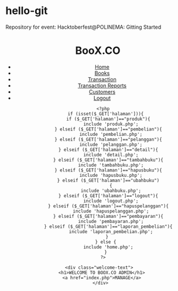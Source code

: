 # hello-git
Repository for event: Hacktoberfest@POLINEMA: Gitting Started

 <?php

//koneksi ke database
$koneksi = new mysqli("localhost","root","","boox.co");

?>

<!DOCTYPE html>
<html lang="en">
<head>
    <meta charset="UTF-8">
    <title>BooX.CO | Welcome</title>
    <link rel="stylesheet" href="styles.css">
</head>
<body>
   <header>
     <div class="wrapper">
        <div class="logo">
          <h1>BooX.CO</h1>
        </div>
        <ul class="nav-area">
          <li><a href="welcome.php"></i>Home</a></li>
          <li><a href="index.php?halaman=produk"></i>Books</a></li> 
          <li><a href="index.php?halaman=pembelian"></i>Transaction</a></li>
          <li><a href="index.php?halaman=laporan_pembelian"></i>Transaction Reports</a></li>
          <li><a href="index.php?halaman=pelanggan"></i>Customers</a></li> 
          <li><a href="index.php?halaman=logout"></i>Logout</a></li> 
        </ul>
     </div>

        <?php
          if (isset($_GET['halaman'])){
            if ($_GET['halaman']=="produk"){
              include 'produk.php';
            } elseif ($_GET['halaman']=="pembelian"){
              include 'pembelian.php';
            } elseif ($_GET['halaman']=="pelanggan"){
              include 'pelanggan.php';
            } elseif ($_GET['halaman']=="detail"){
              include 'detail.php';
            } elseif ($_GET['halaman']=="tambahbuku"){
              include 'tambahbuku.php';
            } elseif ($_GET['halaman']=="hapusbuku"){
              include 'hapusbuku.php';
            } elseif ($_GET['halaman']=="ubahbuku")
              {
              include 'ubahbuku.php';
            } elseif ($_GET['halaman']=="logout"){
              include 'logout.php';
            } elseif ($_GET['halaman']=="hapuspelanggan"){
              include 'hapuspelanggan.php';
            } elseif ($_GET['halaman']=="pembayaran"){
              include 'pembayaran.php';
            } elseif ($_GET['halaman']=="laporan_pembelian"){
              include 'laporan_pembelian.php';
            } 
          } else {
            include 'home.php';
          }
        ?>

     <div class="welcome-text">
       <h1>WELCOME TO BOOX.CO ADMIN</h1>
       <a href="index.php">MANAGE</a>
      </div>
  </header>    
</body>
</html>
